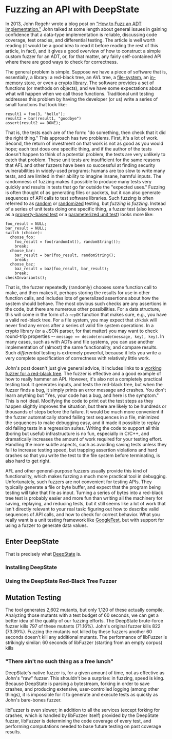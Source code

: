 # Fuzzing an API with DeepState

In 2013, John Regehr wrote a blog post on ["How to Fuzz an ADT Implementation."](https://blog.regehr.org/archives/896)  John talked at some length about general issues in gaining confidence that a data-type implementation is reliable, discussing code coverage, test oracles, and differential testing.  The article is well worth reading (it would be a good idea to read it before reading the rest of this article, in fact), and it gives a good overview of how to construct a simple custom fuzzer for an ADT, or, for that matter, any fairly self-contained API where there are good ways to check for correctness.

The general problem is simple.  Suppose we have a piece of software that is, essentially, a library: a red-black tree, an AVL tree, a [file-system](https://github.com/agroce/testfs), an [in-memory store](https://github.com/redis/hiredis), or even a [crypto library](https://botan.randombit.net/).  The software provides a set of functions (or methods on objects), and we have some expectations about what will happen when we call those functions.  Traditional unit testing addresses this problem by having the developer (or us) write a series of small functions that look like:

```
result1 = foo(3, "hello");
result2 = bar(result1, "goodbye")
assert(result2 == DONE);
```

That is, the tests each are of the form: "do something, then check that it did the right thing."   This approach has two problems.  First, it's a lot of work.  Second, the return of investment on that work is not as good as you would hope; each test does one specific thing, and if the author of the tests doesn't happen to think of a potential problem, the tests are very unlikely to catch that problem.  These unit tests are insufficient for the same reasons that AFL and other fuzzers have been so successful at finding security vulnerabilities in widely-used programs:  humans are too slow to write many tests, and are limited in their ability to imagine insane, harmful inputs.  The randomness of fuzzing makes it possible to produce many tests very quickly and results in tests that go far outside the "expected uses."  Fuzzing is often thought of as generating files or packets, but it can also generate sequences of API calls to test software libraries.  Such fuzzing is often referred to as [random](https://www.cs.tufts.edu/~nr/cs257/archive/john-hughes/quick.pdf) or [randomized](https://agroce.github.io/icse07.pdf) testing, but _fuzzing is fuzzing_.  Instead of a series of unit tests doing one specific thing, a fuzzer test (also known as a [property-based test](https://fsharpforfunandprofit.com/posts/property-based-testing/) or a [parameterized unit test](https://www.microsoft.com/en-us/research/publication/parameterized-unit-tests/)) looks more like:

```
foo_result = NULL;
bar_result = NULL;
switch (choice):
  choose_foo:
    foo_result = foo(randomInt(), randomString());
    break;
  choose_bar:
    bar_result = bar(foo_result, randomString();
    break;
  choose_baz:
    baz_result = baz(foo_result, bar_result);
    break;  
checkInvariants();
```

That is, the fuzzer repeatedly (randomly) chooses some function call to make, and then makes it, perhaps storing the results for use in other function calls, and includes lots of generalized assertions about how the system should behave.  The most obvious such checks are any assertions in the code, but there are numerous other possibilities.  For a data structure, this will come in the form of a `repOK` function that makes sure, e.g., you have a valid red-black tree.  For a file system, you may expect that `chkdsk` will never find any errors after a series of valid file system operations.  In a crypto library (or a JSON parser, for that matter) you may want to check round-trip properties -- `message == decode(encode(message, key), key)`.  In many cases, such as with ADTs and file systems, you can use another implementation of (almost) the same functionality, and compare results.  Such _differential_ testing is extremely powerful, because it lets you write a very complete specification of correctness with relatively little work.

John's post doesn't just give general advice, it includes links to a [working fuzzer for a red-black tree](https://github.com/regehr/rb_tree_demo).  The fuzzer is effective and a good example of how to really hammer an API.  However, it's also not a completely practical testing tool.  It generates inputs, and tests the red-black tree, but when the fuzzer finds a bug, it simply prints an error message and crashes.  You don't learn anything but "Yes, your code has a bug, and here is the symptom."  This is not ideal.  Modifying the code to print out the test steps as they happen slightly improves the situation, but there are likely to be hundreds or thousands of steps before the failure.  It would be much more convenient if the fuzzer automatically stored failing test sequences in a file, minimized the sequences to make debugging easy, and it made it possible to replay old failing tests in a regression suites.  Writing the code to support all this (boring but useful) infrastructure is no fun, especially in C/C++, and dramatically increases the amount of work required for your testing effort.  Handling the more subtle aspects, such as avoiding saving tests unless they fail to increase testing speed, but trapping assertion violations and hard crashes so that you write the test to the file system before terminating, is also hard to get right.

AFL and other general-purpose fuzzers usually provide this kind of functionality, which makes fuzzing a much more practical tool in debugging.  Unfortunately, such fuzzers are not convenient for testing APIs.  They typically generate a file or byte buffer, and expect that the program being testing will take that file as input.  Turning a series of bytes into a red-black tree test is probably easier and more fun than writing all the machinery for saving, replaying, and reducing tests, but it still seems like a lot of work that isn't directly relevant to your real task:  figuring out how to describe valid sequences of API calls, and how to check for correct behavior.  What you really want is a unit testing framework like [GoogleTest](https://github.com/abseil/googletest), but with support for using a fuzzer to generate data values.

## Enter DeepState

That is precisely what [DeepState](https://github.com/trailofbits/deepstate) is.

### Installing DeepState

### Using the DeepState Red-Black Tree Fuzzer

## Mutation Testing

The tool generates 2,602 mutants, but only 1,120 of these actually compile.  Analyzing those mutants with a test budget of 60 seconds, we can get a better idea of the quality of our fuzzing efforts.  The DeepState brute-force fuzzer kills 797 of these mutants (71.16%).  John's original fuzzer kills 822 (73.39%).  Fuzzing the mutants not killed by these fuzzers another 60 seconds doesn't kill any additional mutants.  The performance of libFuzzer is strikingly similar:  60 seconds of libFuzzer (starting from an empty corpus) kills 

### "There ain't no such thing as a free lunch"

DeepState's native fuzzer is, for a given amount of time, not as effective as John's "raw" fuzzer.  This shouldn't be a surprise: in fuzzing, speed is king.  Because DeepState is parsing a bytestream, forking in order to save crashes, and producing extensive, user-controlled logging (among other things), it is impossible for it to generate and execute tests as quickly as John's bare-bones fuzzer.

libFuzzer is even slower; in addition to all the services (except forking for crashes, which is handled by libFuzzer itself) provided by the DeepState fuzzer, libFuzzer is determining the code coverage of every test, and performing computations needed to base future testing on past coverage results.
